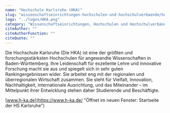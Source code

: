 ```yaml
---
name: "Hochschule Karlsruhe (HKA)"
slug: "wissenschaftseinrichtungen-hochschulen-und-hochschulverbaende/hochschule-karlsruhe-hka"
logo: "../logos/HKA.png"
category: "Wissenschaftseinrichtungen, Hochschulen und Hochschulverbände"
citeAuthor: ""
citeAuthorFunction: ""
citeQuote: ""
---
```


Die Hochschule Karlsruhe (Die HKA) ist eine der größten und forschungsstärksten Hochschulen für angewandte Wissenschaften in Baden-Württemberg. Ihre Leidenschaft für exzellente Lehre und innovative Forschung macht sie aus und spiegelt sich in sehr guten Rankingergebnissen wider. Sie arbeitet eng mit der regionalen und überregionalen Wirtschaft zusammen. Sie steht für Vielfalt, Innovation, Nachhaltigkeit, internationale Ausrichtung, und das Miteinander – im Mittelpunkt ihrer Entwicklung stehen daher Studierende und Beschäftigte.

[www.h-ka.de](https://www.h-ka.de/ "Öffnet im neuen Fenster: Startseite der HS Karlsruhe")
